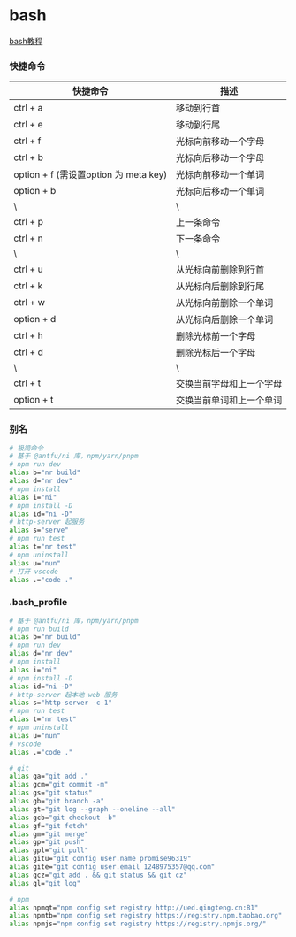 # bash

[bash教程](https://wangdoc.com/bash/index.html)

### 快捷命令

| 快捷命令                              | 描述                     |
| ------------------------------------- | ------------------------ |
| ctrl + a                              | 移动到行首               |
| ctrl + e                              | 移动到行尾               |
| ctrl + f                              | 光标向前移动一个字母     |
| ctrl + b                              | 光标向后移动一个字母     |
| option + f (需设置option 为 meta key) | 光标向前移动一个单词     |
| option + b                            | 光标向后移动一个单词     |
| \                                     | \                        |
| ctrl + p                              | 上一条命令               |
| ctrl + n                              | 下一条命令               |
| \                                     | \                        |
| ctrl + u                              | 从光标向前删除到行首     |
| ctrl + k                              | 从光标向后删除到行尾     |
| ctrl + w                              | 从光标向前删除一个单词   |
| option + d                            | 从光标向后删除一个单词   |
| ctrl + h                              | 删除光标前一个字母       |
| ctrl + d                              | 删除光标后一个字母       |
| \                                     | \                        |
| ctrl + t                              | 交换当前字母和上一个字母 |
| option + t                            | 交换当前单词和上一个单词 |


### 别名
```bash
# 极简命令
# 基于 @antfu/ni 库，npm/yarn/pnpm 
# npm run dev
alias b="nr build"
alias d="nr dev"
# npm install
alias i="ni"
# npm install -D
alias id="ni -D"
# http-server 起服务
alias s="serve"
# npm run test
alias t="nr test"
# npm uninstall
alias u="nun"
# 打开 vscode
alias .="code ."
```

### .bash_profile
```bash
# 基于 @antfu/ni 库，npm/yarn/pnpm 
# npm run build
alias b="nr build"
# npm run dev
alias d="nr dev"
# npm install
alias i="ni"
# npm install -D
alias id="ni -D"
# http-server 起本地 web 服务
alias s="http-server -c-1"
# npm run test
alias t="nr test"
# npm uninstall
alias u="nun"
# vscode
alias .="code ."

# git
alias ga="git add ."
alias gcm="git commit -m"
alias gs="git status"
alias gb="git branch -a"
alias gt="git log --graph --oneline --all"
alias gcb="git checkout -b"
alias gf="git fetch"
alias gm="git merge"
alias gp="git push"
alias gpl="git pull"
alias gitu="git config user.name promise96319"
alias gite="git config user.email 1248975357@qq.com"
alias gcz="git add . && git status && git cz"
alias gl="git log"

# npm 
alias npmqt="npm config set registry http://ued.qingteng.cn:81"
alias npmtb="npm config set registry https://registry.npm.taobao.org"
alias npmjs="npm config set registry https://registry.npmjs.org/"
```
